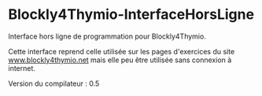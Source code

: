 # Blockly4Thymio-InterfaceHorsLigne
Interface hors ligne de programmation pour Blockly4Thymio.

Cette interface reprend celle utilisée sur les pages d'exercices du site www.blockly4thymio.net mais elle peu être utilisée sans connexion à internet.

Version du compilateur : 0.5
